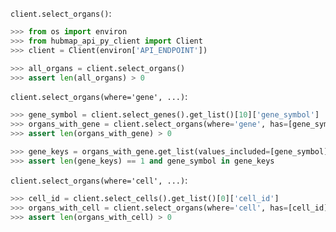 `client.select_organs()`:
```python
>>> from os import environ
>>> from hubmap_api_py_client import Client
>>> client = Client(environ['API_ENDPOINT'])

>>> all_organs = client.select_organs()
>>> assert len(all_organs) > 0

```

`client.select_organs(where='gene', ...)`:
```python
>>> gene_symbol = client.select_genes().get_list()[10]['gene_symbol']
>>> organs_with_gene = client.select_organs(where='gene', has=[gene_symbol], genomic_modality='atac', p_value=0.05)
>>> assert len(organs_with_gene) > 0

>>> gene_keys = organs_with_gene.get_list(values_included=[gene_symbol])[0]['values'].keys()
>>> assert len(gene_keys) == 1 and gene_symbol in gene_keys

```

`client.select_organs(where='cell', ...)`:
```python
>>> cell_id = client.select_cells().get_list()[0]['cell_id']
>>> organs_with_cell = client.select_organs(where='cell', has=[cell_id])
>>> assert len(organs_with_cell) > 0

```